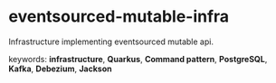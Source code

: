 # eventsourced-mutable-infra

Infrastructure implementing eventsourced mutable api.

keywords: **infrastructure**, **Quarkus**, **Command pattern**, **PostgreSQL**, **Kafka**, **Debezium**, **Jackson**
